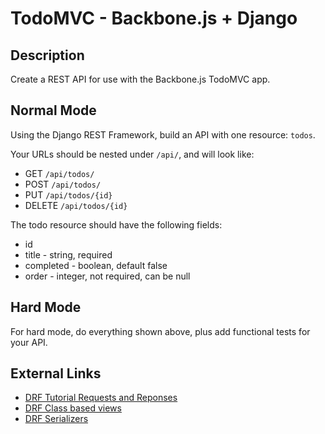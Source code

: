 # TodoMVC - Backbone.js + Django

## Description

Create a REST API for use with the Backbone.js TodoMVC app.

## Normal Mode

Using the Django REST Framework, build an API with one resource: `todos`.

Your URLs should be nested under `/api/`, and will look like:

* GET `/api/todos/`
* POST `/api/todos/`
* PUT `/api/todos/{id}`
* DELETE `/api/todos/{id}`

The todo resource should have the following fields:

* id
* title - string, required
* completed - boolean, default false
* order - integer, not required, can be null

## Hard Mode

For hard mode, do everything shown above, plus add functional tests for your API.

## External Links
* [DRF Tutorial Requests and Reponses](http://www.django-rest-framework.org/tutorial/2-requests-and-responses/)
* [DRF Class based views](http://www.django-rest-framework.org/api-guide/views/)
* [DRF Serializers](http://www.django-rest-framework.org/api-guide/serializers/)
